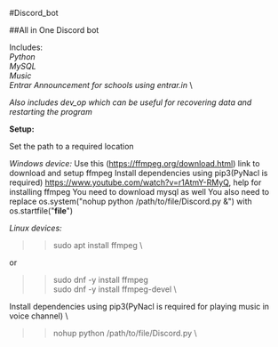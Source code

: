 #Discord_bot

##All in One Discord bot

Includes: \
_Python_ \
_MySQL_ \
_Music_ \
_Entrar Announcement for schools using entrar.in_ \

*Also includes dev_op which can be useful for recovering data and restarting the program*

**Setup:**

Set the path to a required location

_Windows device:_
Use this (https://ffmpeg.org/download.html) link to download and setup ffmpeg
Install dependencies using pip3(PyNacl is required)
https://www.youtube.com/watch?v=r1AtmY-RMyQ, help for installing ffmpeg
You need to download mysql as well
You also need to replace os.system("nohup python /path/to/file/Discord.py &") with os.startfile("__file__")

_Linux devices:_
>>sudo apt install ffmpeg \

or

>>sudo dnf -y install ffmpeg \
>>sudo dnf -y install ffmpeg-devel \


Install dependencies using pip3(PyNacl is required for playing music in voice channel) \
>>nohup python /path/to/file/Discord.py \
